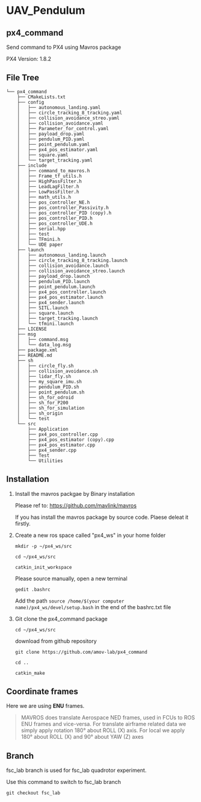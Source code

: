 # UAV_Pendulum

## px4_command
Send command to PX4 using Mavros package

PX4 Version: 1.8.2

## File Tree
```
└── px4_command
    ├── CMakeLists.txt
    ├── config
    │   ├── autonomous_landing.yaml
    │   ├── circle_tracking_8_tracking.yaml
    │   ├── collision_avoidance_streo.yaml
    │   ├── collision_avoidance.yaml
    │   ├── Parameter_for_control.yaml
    │   ├── payload_drop.yaml
    │   ├── pendulum_PID.yaml
    │   ├── point_pendulum.yaml
    │   ├── px4_pos_estimator.yaml
    │   ├── square.yaml
    │   └── target_tracking.yaml
    ├── include
    │   ├── command_to_mavros.h
    │   ├── Frame_tf_utils.h
    │   ├── HighPassFilter.h
    │   ├── LeadLagFilter.h
    │   ├── LowPassFilter.h
    │   ├── math_utils.h
    │   ├── pos_controller_NE.h
    │   ├── pos_controller_Passivity.h
    │   ├── pos_controller_PID (copy).h
    │   ├── pos_controller_PID.h
    │   ├── pos_controller_UDE.h
    │   ├── serial.hpp
    │   ├── test
    │   ├── TFmini.h
    │   └── UDE paper
    ├── launch
    │   ├── autonomous_landing.launch
    │   ├── circle_tracking_8_tracking.launch
    │   ├── collision_avoidance.launch
    │   ├── collision_avoidance_streo.launch
    │   ├── payload_drop.launch
    │   ├── pendulum_PID.launch
    │   ├── point_pendulum.launch
    │   ├── px4_pos_controller.launch
    │   ├── px4_pos_estimator.launch
    │   ├── px4_sender.launch
    │   ├── SITL.launch
    │   ├── square.launch
    │   ├── target_tracking.launch
    │   └── tfmini.launch
    ├── LICENSE
    ├── msg
    │   ├── command.msg
    │   └── data_log.msg
    ├── package.xml
    ├── README.md
    ├── sh
    │   ├── circle_fly.sh
    │   ├── collision_avoidance.sh
    │   ├── lidar_fly.sh
    │   ├── my_square_imu.sh
    │   ├── pendulum_PID.sh
    │   ├── point_pendulum.sh
    │   ├── sh_for_odroid
    │   ├── sh_for_P200
    │   ├── sh_for_simulation
    │   ├── sh_origin
    │   └── test
    └── src
        ├── Application
        ├── px4_pos_controller.cpp
        ├── px4_pos_estimator (copy).cpp
        ├── px4_pos_estimator.cpp
        ├── px4_sender.cpp
        ├── Test
        └── Utilities
```

## Installation

1. Install the mavros packgae by Binary installation
   
    Please ref to: https://github.com/mavlink/mavros
    
    If you has install the mavros package by source code. Plaese deleat it firstly.
   
2. Create a new ros space called "px4_ws" in your home folder
  
    `mkdir -p ~/px4_ws/src`
  
    `cd ~/px4_ws/src`
  
    `catkin_init_workspace`
    
    Please source manually, open a new terminal
    
    `gedit .bashrc`  
    
    Add the path `source /home/$(your computer name)/px4_ws/devel/setup.bash` in the end of the bashrc.txt file

3. Git clone the px4_command package
    
    `cd ~/px4_ws/src`
    
    download from github repository

    `git clone https://github.com/amov-lab/px4_command`
    
    `cd ..`
    
    `catkin_make`
    
## Coordinate frames

   Here we are using **ENU** frames.

  >  MAVROS does translate Aerospace NED frames, used in FCUs to ROS ENU frames and vice-versa. For translate airframe related data we simply apply rotation 180° about ROLL (X) axis. For local we apply 180° about ROLL (X) and 90° about YAW (Z) axes

## Branch

fsc_lab branch is used for fsc_lab quadrotor experiment.
    
Use this command to switch to fsc_lab branch

`git checkout fsc_lab`

